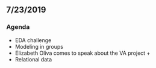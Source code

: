 
## 7/23/2019

### Agenda
- EDA challenge
- Modeling in groups
- Elizabeth Oliva comes to speak about the VA project
  + 
- Relational data
